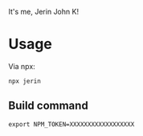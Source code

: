It's me, Jerin John K!

# Usage
Via npx:
```
npx jerin
```

## Build command
`export NPM_TOKEN=XXXXXXXXXXXXXXXXXX`

